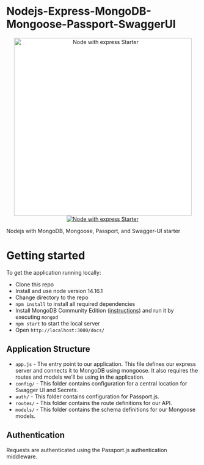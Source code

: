 # Nodejs-Express-MongoDB-Mongoose-Passport-SwaggerUI

<p align="center">
  <a href="https://patrickjs.com" target="_blank">
    <img src="https://upload.wikimedia.org/wikipedia/commons/thumb/d/d9/Node.js_logo.svg/640px-Node.js_logo.svg.png" alt="Node with express Starter" style="background-color:white; width:465px"/>
  </a><br/>
  <a href="https://patrickjs.com" target="_blank">
    <img src="https://upload.wikimedia.org/wikipedia/commons/6/64/Expressjs.png" alt="Node with express Starter" style="background-color:white"/>
  </a>
  
</p>

Nodejs with MongoDB, Mongoose, Passport, and Swagger-UI starter

# Getting started

To get the application running locally:

- Clone this repo
- Install and use node version 14.16.1
- Change directory to the repo
- `npm install` to install all required dependencies
- Install MongoDB Community Edition ([instructions](https://docs.mongodb.com/manual/installation/#tutorials)) and run it by executing `mongod`
- `npm start` to start the local server
- Open `http://localhost:3000/docs/`

## Application Structure

- `app.js` - The entry point to our application. This file defines our express server and connects it to MongoDB using mongoose. It also requires the routes and models we'll be using in the application.
- `config/` - This folder contains configuration for a central location for Swagger UI and Secrets.
- `auth/` - This folder contains configuration for Passport.js.
- `routes/` - This folder contains the route definitions for our API.
- `models/` - This folder contains the schema definitions for our Mongoose models.

## Authentication

Requests are authenticated using the Passport.js authentication middleware.
